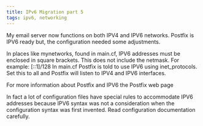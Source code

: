 ```yaml
---
title: IPv6 Migration part 5
tags: ipv6, networking
---
```


My email server now functions on both IPV4 and IPV6 networks. Postfix is IPV6 ready but, the configuration needed some adjustments.

In places like mynetworks, found in main.cf, IPV6 addresses must be enclosed in square brackets. This does not include the netmask. For example: [::1]/128
In main.cf Postfix is told to use IPV6 using inet_protocols. Set this to all and Postfix will listen to IPV4 and IPV6 interfaces.

For more information about Postfix and IPV6 the Postfix web page

In fact a lot of configuration files have special rules to accommodate IPV6 addresses because IPV6 syntax was not a consideration when the configuration syntax was first invented. Read configuration documentation carefully.

